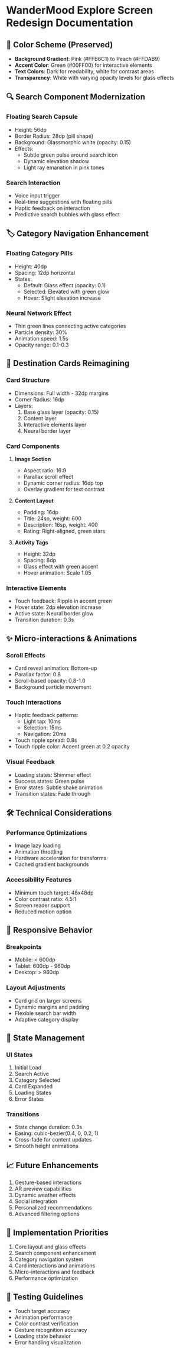 # WanderMood Explore Screen Redesign Documentation

## 🎨 Color Scheme (Preserved)
- **Background Gradient**: Pink (#FFB6C1) to Peach (#FFDAB9)
- **Accent Color**: Green (#00FF00) for interactive elements
- **Text Colors**: Dark for readability, white for contrast areas
- **Transparency**: White with varying opacity levels for glass effects

## 🔍 Search Component Modernization
### Floating Search Capsule
- Height: 56dp
- Border Radius: 28dp (pill shape)
- Background: Glassmorphic white (opacity: 0.15)
- Effects:
  - Subtle green pulse around search icon
  - Dynamic elevation shadow
  - Light ray emanation in pink tones

### Search Interaction
- Voice input trigger
- Real-time suggestions with floating pills
- Haptic feedback on interaction
- Predictive search bubbles with glass effect

## 🏷️ Category Navigation Enhancement
### Floating Category Pills
- Height: 40dp
- Spacing: 12dp horizontal
- States:
  - Default: Glass effect (opacity: 0.1)
  - Selected: Elevated with green glow
  - Hover: Slight elevation increase

### Neural Network Effect
- Thin green lines connecting active categories
- Particle density: 30%
- Animation speed: 1.5s
- Opacity range: 0.1-0.3

## 🎴 Destination Cards Reimagining
### Card Structure
- Dimensions: Full width - 32dp margins
- Corner Radius: 16dp
- Layers:
  1. Base glass layer (opacity: 0.15)
  2. Content layer
  3. Interactive elements layer
  4. Neural border layer

### Card Components
1. **Image Section**
   - Aspect ratio: 16:9
   - Parallax scroll effect
   - Dynamic corner radius: 16dp top
   - Overlay gradient for text contrast

2. **Content Layout**
   - Padding: 16dp
   - Title: 24sp, weight: 600
   - Description: 16sp, weight: 400
   - Rating: Right-aligned, green stars

3. **Activity Tags**
   - Height: 32dp
   - Spacing: 8dp
   - Glass effect with green accent
   - Hover animation: Scale 1.05

### Interactive Elements
- Touch feedback: Ripple in accent green
- Hover state: 2dp elevation increase
- Active state: Neural border glow
- Transition duration: 0.3s

## ✨ Micro-interactions & Animations
### Scroll Effects
- Card reveal animation: Bottom-up
- Parallax factor: 0.8
- Scroll-based opacity: 0.8-1.0
- Background particle movement

### Touch Interactions
- Haptic feedback patterns:
  - Light tap: 10ms
  - Selection: 15ms
  - Navigation: 20ms
- Touch ripple spread: 0.8s
- Touch ripple color: Accent green at 0.2 opacity

### Visual Feedback
- Loading states: Shimmer effect
- Success states: Green pulse
- Error states: Subtle shake animation
- Transition states: Fade through

## 🛠️ Technical Considerations
### Performance Optimizations
- Image lazy loading
- Animation throttling
- Hardware acceleration for transforms
- Cached gradient backgrounds

### Accessibility Features
- Minimum touch target: 48x48dp
- Color contrast ratio: 4.5:1
- Screen reader support
- Reduced motion option

## 📱 Responsive Behavior
### Breakpoints
- Mobile: < 600dp
- Tablet: 600dp - 960dp
- Desktop: > 960dp

### Layout Adjustments
- Card grid on larger screens
- Dynamic margins and padding
- Flexible search bar width
- Adaptive category display

## 🔄 State Management
### UI States
1. Initial Load
2. Search Active
3. Category Selected
4. Card Expanded
5. Loading States
6. Error States

### Transitions
- State change duration: 0.3s
- Easing: cubic-bezier(0.4, 0, 0.2, 1)
- Cross-fade for content updates
- Smooth height animations

## 📈 Future Enhancements
1. Gesture-based interactions
2. AR preview capabilities
3. Dynamic weather effects
4. Social integration
5. Personalized recommendations
6. Advanced filtering options

## 🎯 Implementation Priorities
1. Core layout and glass effects
2. Search component enhancement
3. Category navigation system
4. Card interactions and animations
5. Micro-interactions and feedback
6. Performance optimization

## 🧪 Testing Guidelines
- Touch target accuracy
- Animation performance
- Color contrast verification
- Gesture recognition accuracy
- Loading state behavior
- Error handling visualization 